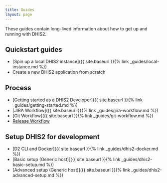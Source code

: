 ```yaml
---
title: Guides
layout: page
---
```


These guides contain long-lived information about how to get up and
running with DHIS2.

## Quickstart guides

-   [Spin up a local DHIS2 instance]({{ site.baseurl }}{% link _guides/local-instance.md %})
-   Create a new DHIS2 application from scratch

## Process

-   [Getting started as a DHIS2 Developer]({{ site.baseurl }}{% link _guides/getting-started.md %})
-   [JIRA Workflow]({{ site.baseurl }}{% link _guides/jira-workflow.md %})
-   [Git Workflow]({{ site.baseurl }}{% link _guides/git-workflow.md %})
-   [Release Workflow](https://github.com/dhis2/notes/blob/master/platform/processes/dhis2-release-lifecycle.md)

## Setup DHIS2 for development

-   [D2 CLI and Docker]({{ site.baseurl }}{% link _guides/dhis2-docker.md %})
-   [Basic setup (Generic host)]({{ site.baseurl }}{% link _guides/dhis2-basic-setup.md %})
-   [Advanced setup (Generic host)]({{ site.baseurl }}{% link _guides/dhis2-advanced-setup.md %})
